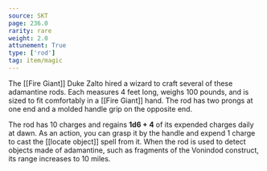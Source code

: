 ```yaml
---
source: SKT
page: 236.0
rarity: rare
weight: 2.0
attunement: True
type: ['rod']
tag: item/magic
---
```


The [[Fire Giant]] Duke Zalto hired a wizard to craft several of these adamantine rods. Each measures 4 feet long, weighs 100 pounds, and is sized to fit comfortably in a [[Fire Giant]] hand. The rod has two prongs at one end and a molded handle grip on the opposite end.

The rod has 10 charges and regains **1d6 + 4** of its expended charges daily at dawn. As an action, you can grasp it by the handle and expend 1 charge to cast the [[locate object]] spell from it. When the rod is used to detect objects made of adamantine, such as fragments of the Vonindod construct, its range increases to 10 miles.


